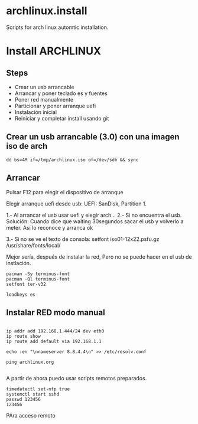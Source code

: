 # archlinux.install
Scripts for arch linux automtic installation.

# Install ARCHLINUX


## Steps
 
 * Crear un usb arrancable
 * Arrancar y poner teclado es y fuentes
 * Poner red manualmente
 * Particionar y poner arranque uefi
 * Instalación inicial
 * Reiniciar y completar install usando git
 


## Crear un usb arrancable (3.0) con una imagen iso de arch

```
dd bs=4M if=/tmp/archlinux.iso of=/dev/sdh && sync
```

## Arrancar

Pulsar F12 para elegir el dispositivo de arranque 

Elegir arranque uefi desde usb: UEFI: SanDisk, Partition 1.



1.- Al arrancar el usb usar uefi y elegir arch...
2.- Si no encuentra el usb. Solución: Cuando dice que waiting 30segundos sacar el usb y volverlo a meter. Así lo reconoce y arranca ok

3.- Si no se ve el texto de consola: setfont iso01-12x22.psfu.gz
/usr/share/fonts/local/

Mejor sería, después de instalar la red, Pero no se puede hacer en el usb de instlación.
```
pacman -Sy terminus-font 
pacman -Ql terminus-font
setfont ter-v32

loadkeys es
```

## Instalar RED modo manual

```

ip addr add 192.168.1.444/24 dev eth0
ip route show 
ip route add default via 192.168.1.1

echo -en "\nnameserver 8.8.4.4\n" >> /etc/resolv.conf

ping archlinux.org


```

A partir de ahora puedo usar scripts remotos preparados.

```
timedatectl set-ntp true
systemctl start sshd 
passwd 123456
123456
```

PAra acceso remoto

